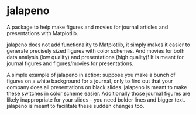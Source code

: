 # jalapeno
A package to help make figures and movies for journal articles and presentations with Matplotlib.

jalapeno does not add functionality to Matplotlib, it simply makes it easier to generate precisely sized figures with color schemes.
And movies for both data analysis (low quality) and presentations (high quality)!
It is meant for journal figures and figures/movies for presentations.

A simple example of jalapeno in action: suppose you make a bunch of figures on a white background for a journal, only to find out that your company does all presentations on black slides.
jalapeno is meant to make these switches in color scheme easier.
Additionally those journal figures are likely inappropriate for your slides - you need bolder lines and bigger text.
jalapeno is meant to facilitate these sudden changes too.
